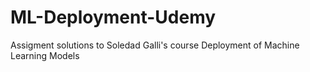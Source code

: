 # ML-Deployment-Udemy
Assigment solutions to Soledad Galli's course Deployment of Machine Learning Models 
